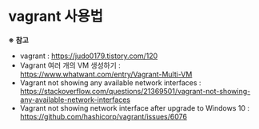 vagrant 사용법
====



**※ 참고**
- vagrant : https://judo0179.tistory.com/120
- Vagrant 여러 개의 VM 생성하기 : https://www.whatwant.com/entry/Vagrant-Multi-VM
- Vagrant not showing any available network interfaces : https://stackoverflow.com/questions/21369501/vagrant-not-showing-any-available-network-interfaces
- Vagrant not showing network interface after upgrade to Windows 10 : https://github.com/hashicorp/vagrant/issues/6076
